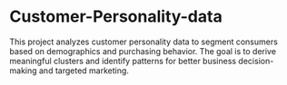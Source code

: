 # Customer-Personality-data
This project analyzes customer personality data to segment consumers based on demographics and purchasing behavior. The goal is to derive meaningful clusters and identify patterns for better business decision-making and targeted marketing.
